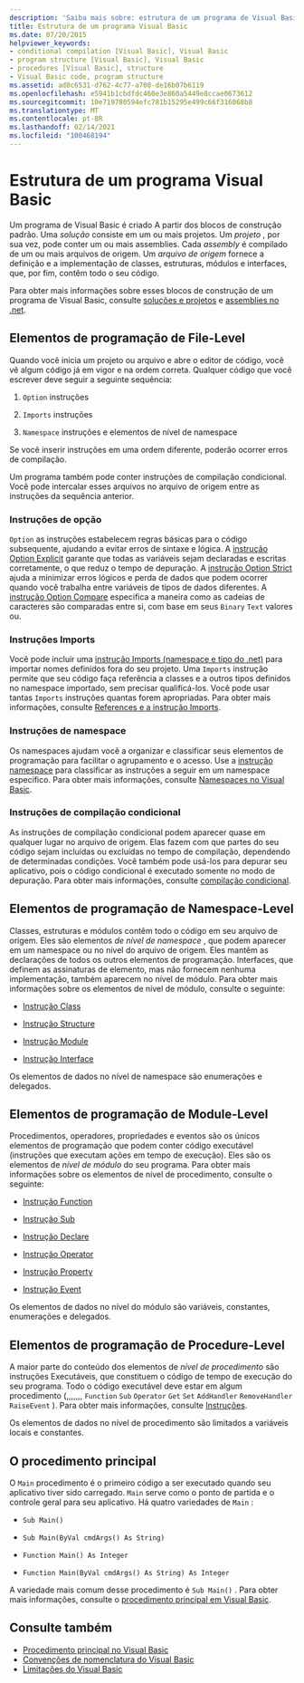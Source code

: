 ```yaml
---
description: 'Saiba mais sobre: estrutura de um programa de Visual Basic'
title: Estrutura de um programa Visual Basic
ms.date: 07/20/2015
helpviewer_keywords:
- conditional compilation [Visual Basic], Visual Basic
- program structure [Visual Basic], Visual Basic
- procedures [Visual Basic], structure
- Visual Basic code, program structure
ms.assetid: ad0c6531-d762-4c77-a700-de16b07b6119
ms.openlocfilehash: e5941b1cbdfdc460e3e860a5449e8ccae0673612
ms.sourcegitcommit: 10e719780594efc781b15295e499c66f316068b8
ms.translationtype: MT
ms.contentlocale: pt-BR
ms.lasthandoff: 02/14/2021
ms.locfileid: "100468194"
---
```

# <a name="structure-of-a-visual-basic-program"></a>Estrutura de um programa Visual Basic

Um programa de Visual Basic é criado A partir dos blocos de construção padrão. Uma *solução* consiste em um ou mais projetos. Um *projeto* , por sua vez, pode conter um ou mais assemblies. Cada *assembly* é compilado de um ou mais arquivos de origem. Um *arquivo de origem* fornece a definição e a implementação de classes, estruturas, módulos e interfaces, que, por fim, contêm todo o seu código.  
  
 Para obter mais informações sobre esses blocos de construção de um programa de Visual Basic, consulte [soluções e projetos](/visualstudio/ide/solutions-and-projects-in-visual-studio) e [assemblies no .net](../../../standard/assembly/index.md).  
  
## <a name="file-level-programming-elements"></a>Elementos de programação de File-Level  

 Quando você inicia um projeto ou arquivo e abre o editor de código, você vê algum código já em vigor e na ordem correta. Qualquer código que você escrever deve seguir a seguinte sequência:  
  
1. `Option` instruções  
  
2. `Imports` instruções  
  
3. `Namespace` instruções e elementos de nível de namespace  
  
 Se você inserir instruções em uma ordem diferente, poderão ocorrer erros de compilação.  
  
 Um programa também pode conter instruções de compilação condicional. Você pode intercalar esses arquivos no arquivo de origem entre as instruções da sequência anterior.  
  
### <a name="option-statements"></a>Instruções de opção  

 `Option` as instruções estabelecem regras básicas para o código subsequente, ajudando a evitar erros de sintaxe e lógica. A [instrução Option Explicit](../../language-reference/statements/option-explicit-statement.md) garante que todas as variáveis sejam declaradas e escritas corretamente, o que reduz o tempo de depuração. A [instrução Option Strict](../../language-reference/statements/option-strict-statement.md) ajuda a minimizar erros lógicos e perda de dados que podem ocorrer quando você trabalha entre variáveis de tipos de dados diferentes. A [instrução Option Compare](../../language-reference/statements/option-compare-statement.md) especifica a maneira como as cadeias de caracteres são comparadas entre si, com base em seus `Binary` `Text` valores ou.  
  
### <a name="imports-statements"></a>Instruções Imports  

 Você pode incluir uma [instrução Imports (namespace e tipo do .net)](../../language-reference/statements/imports-statement-net-namespace-and-type.md) para importar nomes definidos fora do seu projeto. Uma `Imports` instrução permite que seu código faça referência a classes e a outros tipos definidos no namespace importado, sem precisar qualificá-los. Você pode usar tantas `Imports` instruções quantas forem apropriadas. Para obter mais informações, consulte [References e a instrução Imports](references-and-the-imports-statement.md).  
  
### <a name="namespace-statements"></a>Instruções de namespace  

 Os namespaces ajudam você a organizar e classificar seus elementos de programação para facilitar o agrupamento e o acesso. Use a [instrução namespace](../../language-reference/statements/namespace-statement.md) para classificar as instruções a seguir em um namespace específico. Para obter mais informações, consulte [Namespaces no Visual Basic](namespaces.md).  
  
### <a name="conditional-compilation-statements"></a>Instruções de compilação condicional  

 As instruções de compilação condicional podem aparecer quase em qualquer lugar no arquivo de origem. Elas fazem com que partes do seu código sejam incluídas ou excluídas no tempo de compilação, dependendo de determinadas condições. Você também pode usá-los para depurar seu aplicativo, pois o código condicional é executado somente no modo de depuração. Para obter mais informações, consulte [compilação condicional](conditional-compilation.md).  
  
## <a name="namespace-level-programming-elements"></a>Elementos de programação de Namespace-Level  

 Classes, estruturas e módulos contêm todo o código em seu arquivo de origem. Eles são elementos *de nível de namespace* , que podem aparecer em um namespace ou no nível do arquivo de origem. Eles mantêm as declarações de todos os outros elementos de programação. Interfaces, que definem as assinaturas de elemento, mas não fornecem nenhuma implementação, também aparecem no nível de módulo. Para obter mais informações sobre os elementos de nível de módulo, consulte o seguinte:  
  
- [Instrução Class](../../language-reference/statements/class-statement.md)  
  
- [Instrução Structure](../../language-reference/statements/structure-statement.md)  
  
- [Instrução Module](../../language-reference/statements/module-statement.md)  
  
- [Instrução Interface](../../language-reference/statements/interface-statement.md)  
  
 Os elementos de dados no nível de namespace são enumerações e delegados.  
  
## <a name="module-level-programming-elements"></a>Elementos de programação de Module-Level  

 Procedimentos, operadores, propriedades e eventos são os únicos elementos de programação que podem conter código executável (instruções que executam ações em tempo de execução). Eles são os elementos de *nível de módulo* do seu programa. Para obter mais informações sobre os elementos de nível de procedimento, consulte o seguinte:  
  
- [Instrução Function](../../language-reference/statements/function-statement.md)  
  
- [Instrução Sub](../../language-reference/statements/sub-statement.md)  
  
- [Instrução Declare](../../language-reference/statements/declare-statement.md)  
  
- [Instrução Operator](../../language-reference/statements/operator-statement.md)  
  
- [Instrução Property](../../language-reference/statements/property-statement.md)  
  
- [Instrução Event](../../language-reference/statements/event-statement.md)  
  
 Os elementos de dados no nível do módulo são variáveis, constantes, enumerações e delegados.  
  
## <a name="procedure-level-programming-elements"></a>Elementos de programação de Procedure-Level  

 A maior parte do conteúdo dos elementos de *nível de procedimento* são instruções Executáveis, que constituem o código de tempo de execução do seu programa. Todo o código executável deve estar em algum procedimento (,,,,,,, `Function` `Sub` `Operator` `Get` `Set` `AddHandler` `RemoveHandler` `RaiseEvent` ). Para obter mais informações, consulte [Instruções](../language-features/statements.md).  
  
 Os elementos de dados no nível de procedimento são limitados a variáveis locais e constantes.  
  
## <a name="the-main-procedure"></a>O procedimento principal  

 O `Main` procedimento é o primeiro código a ser executado quando seu aplicativo tiver sido carregado. `Main` serve como o ponto de partida e o controle geral para seu aplicativo. Há quatro variedades de `Main` :  
  
- `Sub Main()`  
  
- `Sub Main(ByVal cmdArgs() As String)`  
  
- `Function Main() As Integer`  
  
- `Function Main(ByVal cmdArgs() As String) As Integer`  
  
 A variedade mais comum desse procedimento é `Sub Main()` . Para obter mais informações, consulte o [procedimento principal em Visual Basic](main-procedure.md).  
  
## <a name="see-also"></a>Consulte também

- [Procedimento principal no Visual Basic](main-procedure.md)
- [Convenções de nomenclatura do Visual Basic](naming-conventions.md)
- [Limitações do Visual Basic](limitations.md)
